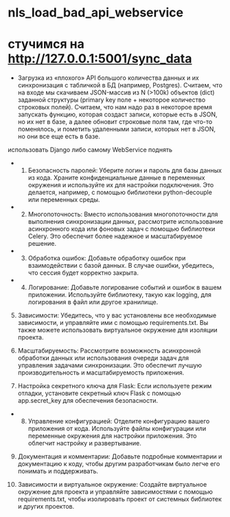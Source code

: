 # nls_load_bad_api_webservice
# стучимся на http://127.0.0.1:5001/sync_data

+ Загрузка из «плохого» API большого количества данных и их синхронизация с табличкой в БД (например, Postgres). Считаем, что на входе мы скачиваем JSON-массив из N (>100k) объектов (dict) заданной структуры (primary key поле + некоторое количество строковых полей). Считаем, что нам надо раз в некоторое время запускать функцию, которая создаст записи, которые есть в JSON, но их нет в базе, а далее обновит строковые поля там, где что-то поменялось, и пометить удаленными записи, которых нет в JSON, но они все еще есть в базе.

использовать Django 
либо самому WebService поднять

+ 1. Безопасность паролей:
Уберите логин и пароль для базы данных из кода. Храните конфиденциальные данные в переменных окружения и используйте их для настройки подключения. Это делается, например, с помощью библиотеки python-decouple или переменных среды.

+ 2. Многопоточность:
Вместо использования многопоточности для выполнения синхронизации данных, рассмотрите использование асинхронного кода или фоновых задач с помощью библиотеки Celery. Это обеспечит более надежное и масштабируемое решение.

+ 3. Обработка ошибок:
Добавьте обработку ошибок при взаимодействии с базой данных. В случае ошибки, убедитесь, что сессия будет корректно закрыта.

+ 4. Логирование:
Добавьте логирование событий и ошибок в вашем приложении. Используйте библиотеку, такую как logging, для логирования в файл или другое хранилище.

5. Зависимости:
Убедитесь, что у вас установлены все необходимые зависимости, и управляйте ими с помощью requirements.txt. Вы также можете использовать виртуальное окружение для изоляции проекта.

6. Масштабируемость:
Рассмотрите возможность асинхронной обработки данных или использования очереди задач для управления задачами синхронизации. Это обеспечит лучшую производительность и масштабируемость приложения.

7. Настройка секретного ключа для Flask:
Если используете режим отладки, установите секретный ключ Flask с помощью app.secret_key для обеспечения безопасности.

+ 8. Управление конфигурацией:
Отделите конфигурацию вашего приложения от кода. Используйте файлы конфигурации или переменные окружения для настройки приложения. Это облегчит настройку и развертывание.

9. Документация и комментарии:
Добавьте подробные комментарии и документацию к коду, чтобы другим разработчикам было легче его понимать и поддерживать.

10. Зависимости и виртуальное окружение:
Создайте виртуальное окружение для проекта и управляйте зависимостями с помощью requirements.txt, чтобы изолировать проект от системных библиотек и других проектов.